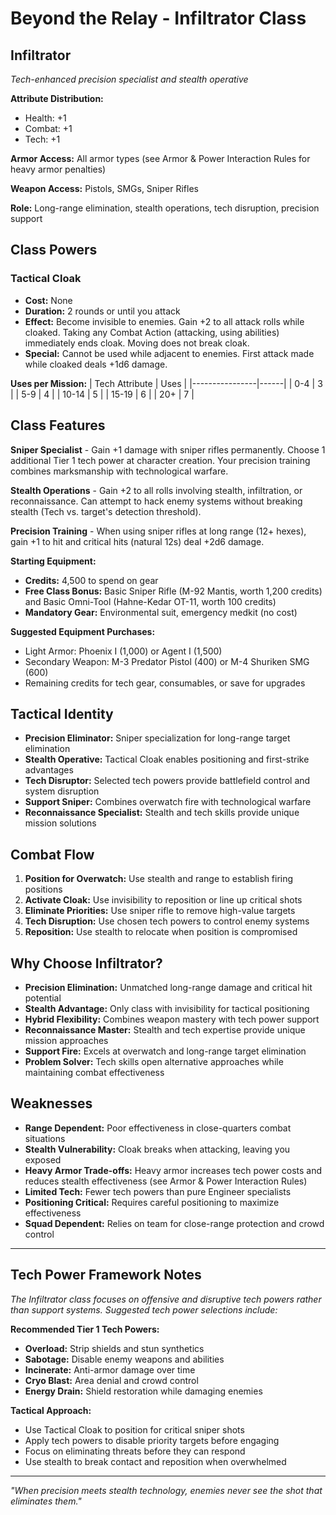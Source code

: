 # Beyond the Relay - Infiltrator Class

## Infiltrator
*Tech-enhanced precision specialist and stealth operative*

**Attribute Distribution:**
- Health: +1
- Combat: +1
- Tech: +1

**Armor Access:** All armor types (see Armor & Power Interaction Rules for heavy armor penalties)

**Weapon Access:** Pistols, SMGs, Sniper Rifles

**Role:** Long-range elimination, stealth operations, tech disruption, precision support

## Class Powers

### Tactical Cloak
- **Cost:** None
- **Duration:** 2 rounds or until you attack
- **Effect:** Become invisible to enemies. Gain +2 to all attack rolls while cloaked. Taking any Combat Action (attacking, using abilities) immediately ends cloak. Moving does not break cloak.
- **Special:** Cannot be used while adjacent to enemies. First attack made while cloaked deals +1d6 damage.

**Uses per Mission:**
| Tech Attribute | Uses |
|----------------|------|
| 0-4 | 3 |
| 5-9 | 4 |
| 10-14 | 5 |
| 15-19 | 6 |
| 20+ | 7 |

## Class Features

**Sniper Specialist** - Gain +1 damage with sniper rifles permanently. Choose 1 additional Tier 1 tech power at character creation. Your precision training combines marksmanship with technological warfare.

**Stealth Operations** - Gain +2 to all rolls involving stealth, infiltration, or reconnaissance. Can attempt to hack enemy systems without breaking stealth (Tech vs. target's detection threshold).

**Precision Training** - When using sniper rifles at long range (12+ hexes), gain +1 to hit and critical hits (natural 12s) deal +2d6 damage.

**Starting Equipment:**
- **Credits:** 4,500 to spend on gear
- **Free Class Bonus:** Basic Sniper Rifle (M-92 Mantis, worth 1,200 credits) and Basic Omni-Tool (Hahne-Kedar OT-11, worth 100 credits)
- **Mandatory Gear:** Environmental suit, emergency medkit (no cost)

**Suggested Equipment Purchases:**
- Light Armor: Phoenix I (1,000) or Agent I (1,500)
- Secondary Weapon: M-3 Predator Pistol (400) or M-4 Shuriken SMG (600)
- Remaining credits for tech gear, consumables, or save for upgrades

## Tactical Identity

- **Precision Eliminator:** Sniper specialization for long-range target elimination
- **Stealth Operative:** Tactical Cloak enables positioning and first-strike advantages
- **Tech Disruptor:** Selected tech powers provide battlefield control and system disruption
- **Support Sniper:** Combines overwatch fire with technological warfare
- **Reconnaissance Specialist:** Stealth and tech skills provide unique mission solutions

## Combat Flow

1. **Position for Overwatch:** Use stealth and range to establish firing positions
2. **Activate Cloak:** Use invisibility to reposition or line up critical shots
3. **Eliminate Priorities:** Use sniper rifle to remove high-value targets
4. **Tech Disruption:** Use chosen tech powers to control enemy systems
5. **Reposition:** Use stealth to relocate when position is compromised

## Why Choose Infiltrator?

- **Precision Elimination:** Unmatched long-range damage and critical hit potential
- **Stealth Advantage:** Only class with invisibility for tactical positioning
- **Hybrid Flexibility:** Combines weapon mastery with tech power support
- **Reconnaissance Master:** Stealth and tech expertise provide unique mission approaches
- **Support Fire:** Excels at overwatch and long-range target elimination
- **Problem Solver:** Tech skills open alternative approaches while maintaining combat effectiveness

## Weaknesses

- **Range Dependent:** Poor effectiveness in close-quarters combat situations
- **Stealth Vulnerability:** Cloak breaks when attacking, leaving you exposed
- **Heavy Armor Trade-offs:** Heavy armor increases tech power costs and reduces stealth effectiveness (see Armor & Power Interaction Rules)
- **Limited Tech:** Fewer tech powers than pure Engineer specialists
- **Positioning Critical:** Requires careful positioning to maximize effectiveness
- **Squad Dependent:** Relies on team for close-range protection and crowd control

---

## Tech Power Framework Notes

*The Infiltrator class focuses on offensive and disruptive tech powers rather than support systems. Suggested tech power selections include:*

**Recommended Tier 1 Tech Powers:**
- **Overload:** Strip shields and stun synthetics
- **Sabotage:** Disable enemy weapons and abilities
- **Incinerate:** Anti-armor damage over time
- **Cryo Blast:** Area denial and crowd control
- **Energy Drain:** Shield restoration while damaging enemies

**Tactical Approach:**
- Use Tactical Cloak to position for critical sniper shots
- Apply tech powers to disable priority targets before engaging
- Focus on eliminating threats before they can respond
- Use stealth to break contact and reposition when overwhelmed

---

*"When precision meets stealth technology, enemies never see the shot that eliminates them."*